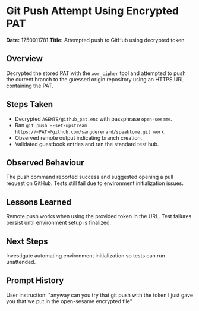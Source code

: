 # Git Push Attempt Using Encrypted PAT

**Date:** 1750011781
**Title:** Attempted push to GitHub using decrypted token

## Overview
Decrypted the stored PAT with the `xor_cipher` tool and attempted to push the current branch to the guessed origin repository using an HTTPS URL containing the PAT.

## Steps Taken
- Decrypted `AGENTS/github_pat.enc` with passphrase `open-sesame`.
- Ran `git push --set-upstream https://<PAT>@github.com/sangderenard/speaktome.git work`.
- Observed remote output indicating branch creation.
- Validated guestbook entries and ran the standard test hub.

## Observed Behaviour
The push command reported success and suggested opening a pull request on GitHub. Tests still fail due to environment initialization issues.

## Lessons Learned
Remote push works when using the provided token in the URL. Test failures persist until environment setup is finalized.

## Next Steps
Investigate automating environment initialization so tests can run unattended.

## Prompt History
User instruction: "anyway can you try that git push with the token I just gave you that we put in the open-sesame encrypted file"
